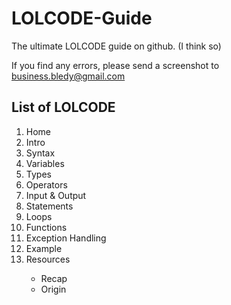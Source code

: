 <h1>LOLCODE-Guide</h1>
The ultimate LOLCODE guide on github. (I think so)
<p></p>
If you find any errors, please send a screenshot to <a href="mailto:business.bledy@gmail.com?&Subject=I%20found%20an%20error&Body=In%20LOLCODE/Home.md%20it%20says%20'someting'%20instead%20of%20'something'">business.bledy@gmail.com</a>
<h2>List of LOLCODE</h2>
<ol>
  <li>Home</li>
  <li>Intro</li>
  <li>Syntax</li>
  <li>Variables</li>
  <li>Types</li>
  <li>Operators</li>
  <li>Input &amp; Output</li>
  <li>Statements</li>
  <li>Loops</li>
  <li>Functions</li>
  <li>Exception Handling</li>
  <li>Example</li>
  <li>Resources</li>
  <ul>
    <li>Recap</li>
    <li>Origin</li>
  </ul>
</ol>

